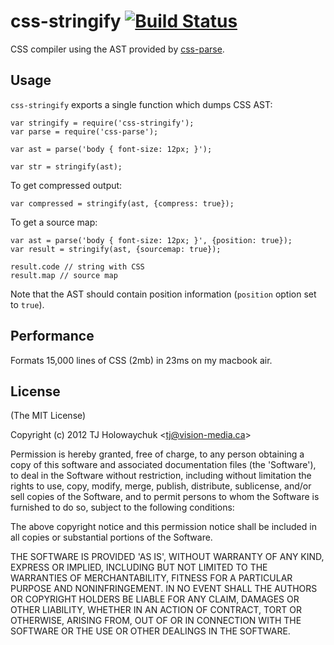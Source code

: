 # css-stringify [![Build Status](https://travis-ci.org/visionmedia/css-stringify.png)](https://travis-ci.org/visionmedia/css-stringify)

  CSS compiler using the AST provided by [css-parse](https://github.com/visionmedia/css-parse).

## Usage

`css-stringify` exports a single function which dumps CSS AST:

    var stringify = require('css-stringify');
    var parse = require('css-parse');

    var ast = parse('body { font-size: 12px; }');

    var str = stringify(ast);

To get compressed output:

    var compressed = stringify(ast, {compress: true});

To get a source map:

    var ast = parse('body { font-size: 12px; }', {position: true});
    var result = stringify(ast, {sourcemap: true});

    result.code // string with CSS
    result.map // source map

Note that the AST should contain position information (`position` option set to
`true`).

## Performance

  Formats 15,000 lines of CSS (2mb) in 23ms on my macbook air.

## License

(The MIT License)

Copyright (c) 2012 TJ Holowaychuk &lt;tj@vision-media.ca&gt;

Permission is hereby granted, free of charge, to any person obtaining
a copy of this software and associated documentation files (the
'Software'), to deal in the Software without restriction, including
without limitation the rights to use, copy, modify, merge, publish,
distribute, sublicense, and/or sell copies of the Software, and to
permit persons to whom the Software is furnished to do so, subject to
the following conditions:

The above copyright notice and this permission notice shall be
included in all copies or substantial portions of the Software.

THE SOFTWARE IS PROVIDED 'AS IS', WITHOUT WARRANTY OF ANY KIND,
EXPRESS OR IMPLIED, INCLUDING BUT NOT LIMITED TO THE WARRANTIES OF
MERCHANTABILITY, FITNESS FOR A PARTICULAR PURPOSE AND NONINFRINGEMENT.
IN NO EVENT SHALL THE AUTHORS OR COPYRIGHT HOLDERS BE LIABLE FOR ANY
CLAIM, DAMAGES OR OTHER LIABILITY, WHETHER IN AN ACTION OF CONTRACT,
TORT OR OTHERWISE, ARISING FROM, OUT OF OR IN CONNECTION WITH THE
SOFTWARE OR THE USE OR OTHER DEALINGS IN THE SOFTWARE.
